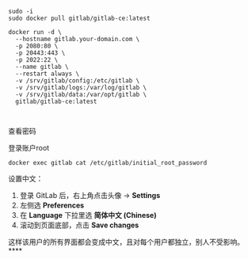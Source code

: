 



```
sudo -i
sudo docker pull gitlab/gitlab-ce:latest

docker run -d \
  --hostname gitlab.your-domain.com \
  -p 2080:80 \
  -p 20443:443 \
  -p 2022:22 \
  --name gitlab \
  --restart always \
  -v /srv/gitlab/config:/etc/gitlab \
  -v /srv/gitlab/logs:/var/log/gitlab \
  -v /srv/gitlab/data:/var/opt/gitlab \
  gitlab/gitlab-ce:latest
  
  

```

查看密码

登录账户root

```
docker exec gitlab cat /etc/gitlab/initial_root_password
```



设置中文：

1. 登录 GitLab 后，右上角点击头像 → **Settings**
2. 左侧选 **Preferences**
3. 在 **Language** 下拉里选 **简体中文 (Chinese)**
4. 滚动到页面底部，点击 **Save changes**

这样该用户的所有界面都会变成中文，且对每个用户都独立，别人不受影响。****
